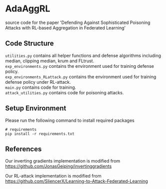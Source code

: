 # AdaAggRL
source code for the paper 'Defending Against Sophisticated Poisoning Attacks with RL-based Aggregation in Federated Learning'
## Code Structure
```utilities.py``` contains all helper functions and defense algorithms including median, clipping median, krum and FLtrust.\
```exp_environments.py``` contains the environment used for training defense policy.\
```exp_environments_RLattack.py``` contains the environment used for training defense policy under RL-attack.\
```main.py``` contains code for training. \
```attack_utilities.py``` contains code for poisoning attacks.
## Setup Environment

Please run the following command to install required packages

```
# requirements
pip install -r requirements.txt
```

## References
Our inverting gradients implementation is modified from https://github.com/JonasGeiping/invertinggradients

Our RL-attack implementation is modified from https://github.com/SliencerX/Learning-to-Attack-Federated-Learning
